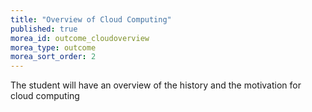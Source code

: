 ```yaml
---
title: "Overview of Cloud Computing"
published: true
morea_id: outcome_cloudoverview
morea_type: outcome
morea_sort_order: 2
---
```


The student will have an overview of the history and the motivation for cloud computing